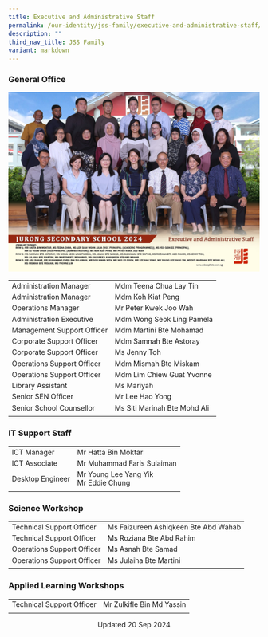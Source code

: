 ```yaml
---
title: Executive and Administrative Staff
permalink: /our-identity/jss-family/executive-and-administrative-staff/
description: ""
third_nav_title: JSS Family
variant: markdown
---
```

### General Office
![EAS 2024](/images/executive_and_administrative_staff_2.jpg)


|  |  |
|---|---|
| Administration Manager | Mdm Teena Chua Lay Tin |
| Administration Manager | Mdm Koh Kiat Peng |
| Operations Manager | Mr Peter Kwek Joo Wah |
| Administration Executive | Mdm Wong Seok Ling Pamela |
| Management Support Officer | Mdm Martini Bte Mohamad |
| Corporate Support Officer | Mdm Samnah Bte Astoray |
| Corporate Support Officer | Ms Jenny Toh |
| Operations Support Officer | Mdm Mismah Bte Miskam |
| Operations Support Officer | Mdm Lim Chiew Guat Yvonne |
| Library Assistant | Ms Mariyah|
| Senior SEN Officer  | Mr Lee Hao Yong |
| Senior School Counsellor   | Ms Siti Marinah Bte Mohd Ali   |
| | |

### IT Support Staff

|  |  |
|---|---|
| ICT Manager | Mr Hatta Bin Moktar |
|ICT Associate|Mr Muhammad Faris Sulaiman|
| Desktop Engineer | Mr Young Lee Yang Yik <br> Mr Eddie Chung |
| | | 

### Science Workshop

|  |  |
|---|---|
| Technical Support Officer | Ms Faizureen Ashiqkeen Bte Abd Wahab |
| Technical Support Officer | Ms Roziana Bte Abd Rahim |
| Operations Support Officer | Ms Asnah Bte Samad |
| Operations Support Officer | Ms Julaiha Bte Martini |
| | |

### Applied Learning Workshops

|  |  |
|---|---|
| Technical Support Officer | Mr Zulkifle Bin Md Yassin |
| | |



<center> Updated 20 Sep 2024 </center>